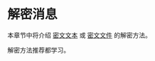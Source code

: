 # 解密消息

本章节中将介绍 [密文文本](decrypt-message-text.md) 或 [密文文件](decrypt-message-file.md) 的解密方法。

解密方法推荐都学习。